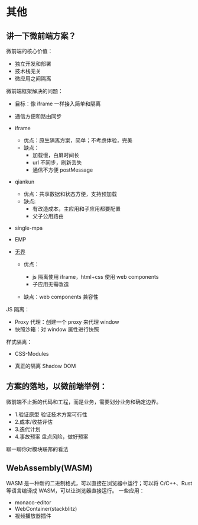 # 其他

## 讲一下微前端方案？

微前端的核心价值：

- 独立开发和部署
- 技术栈无关
- 微应用之间隔离

微前端框架解决的问题：

- 目标：像 iframe 一样接入简单和隔离
- 通信方便和路由同步

- iframe

  - 优点：原生隔离方案，简单；不考虑体验，完美
  - 缺点：
    - 加载慢，白屏时间长
    - url 不同步，刷新丢失
    - 通信不方便 postMessage

- qiankun
  - 优点：共享数据和状态方便，支持预加载
  - 缺点:
    - 有改造成本，主应用和子应用都要配置
    - 父子公用路由
- single-mpa

- EMP

- [无界](https://wujie-micro.github.io/doc/)

  - 优点：

    - js 隔离使用 iframe，html+css 使用 web components
    - 子应用无需改造

  - 缺点：web components 兼容性

JS 隔离：

- Proxy 代理：创建一个 proxy 来代理 window
- 快照沙箱：对 window 属性进行快照

样式隔离：

- CSS-Modules

- 真正的隔离 Shadow DOM

## 方案的落地，以微前端举例：

微前端不止拆的代码和工程，而是业务，需要划分业务和确定边界。

- 1.验证原型 验证技术方案可行性
- 2.成本/收益评估
- 3.迭代计划
- 4.事故预案 盘点风险，做好预案

聊一聊你对模块联邦的看法

## WebAssembly(WASM)

WASM 是一种新的二进制格式，可以直接在浏览器中运行；可以将 C/C++、Rust 等语言编译成 WASM，可以让浏览器直接运行。
一些应用：

- monaco-editor
- WebContainer(stackblitz)
- 视频播放器插件
